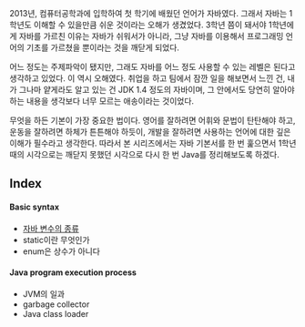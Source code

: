 2013년, 컴퓨터공학과에 입학하여 첫 학기에 배웠던 언어가 자바였다. 그래서 자바는 1학년도 이해할 수 있을만큼 쉬운 것이라는 오해가 생겼었다. 3학년 쯤이 돼서야 1학년에게 자바를 가르친 이유는 자바가 쉬워서가 아니라, 그냥 자바를 이용해서 프로그래밍 언어의 기초를 가르쳤을 뿐이라는 것을 깨닫게 되었다.

어느 정도는 주제파악이 됐지만, 그래도 자바를 어느 정도 사용할 수 있는 레벨은 된다고 생각하고 있었다. 이 역시 오해였다. 취업을 하고 팀에서 잠깐 일을 해보면서 느낀 건, 내가 그나마 얕게라도 알고 있는 건 JDK 1.4 정도의 자바이며, 그 안에서도 당연히 알아야 하는 내용을 생각보다 너무 모르는 애송이라는 것이었다.

무엇을 하든 기본이 가장 중요한 법이다. 영어를 잘하려면 어휘와 문법이 탄탄해야 하고, 운동을 잘하려면 하체가 튼튼해야 하듯이, 개발을 잘하려면 사용하는 언어에 대한 깊은 이해가 필수라고 생각한다. 따라서 본 시리즈에서는 자바 기본서를 한 번 훑으면서 1학년 때의 시각으로는 깨닫지 못했던 시각으로 다시 한 번 Java를 정리해보도록 하겠다. 



## Index

#### Basic syntax

- [자바 변수의 종류](https://enhanced.kr/postviewer/152)
- static이란 무엇인가
- enum은 상수가 아니다

#### Java program execution process

- JVM의 일과
- garbage collector
- Java class loader

